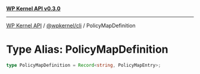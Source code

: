 [**WP Kernel API v0.3.0**](../../../README.md)

---

[WP Kernel API](../../../README.md) / [@wpkernel/cli](../README.md) / PolicyMapDefinition

# Type Alias: PolicyMapDefinition

```ts
type PolicyMapDefinition = Record<string, PolicyMapEntry>;
```
